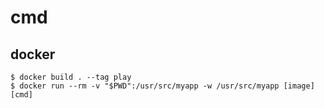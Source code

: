 # cmd

## docker

```
$ docker build . --tag play
$ docker run --rm -v "$PWD":/usr/src/myapp -w /usr/src/myapp [image] [cmd]
```
